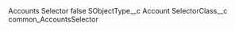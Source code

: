 <?xml version="1.0" encoding="UTF-8"?>
<CustomMetadata xmlns="http://soap.sforce.com/2006/04/metadata" xmlns:xsi="http://www.w3.org/2001/XMLSchema-instance" xmlns:xsd="http://www.w3.org/2001/XMLSchema">
    <label>Accounts Selector</label>
    <protected>false</protected>
    <values>
        <field>SObjectType__c</field>
        <value xsi:type="xsd:string">Account</value>
    </values>
    <values>
        <field>SelectorClass__c</field>
        <value xsi:type="xsd:string">common_AccountsSelector</value>
    </values>
</CustomMetadata>
